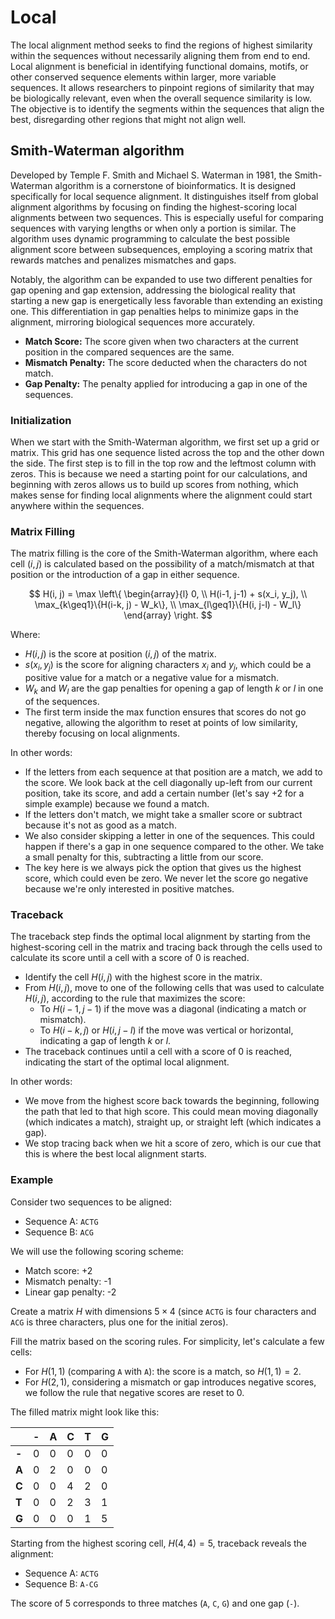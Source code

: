 # Local

The local alignment method seeks to find the regions of highest similarity within the sequences without necessarily aligning them from end to end.
Local alignment is beneficial in identifying functional domains, motifs, or other conserved sequence elements within larger, more variable sequences.
It allows researchers to pinpoint regions of similarity that may be biologically relevant, even when the overall sequence similarity is low.
The objective is to identify the segments within the sequences that align the best, disregarding other regions that might not align well.

## Smith-Waterman algorithm

Developed by Temple F. Smith and Michael S. Waterman in 1981, the Smith-Waterman algorithm is a cornerstone of bioinformatics.
It is designed specifically for local sequence alignment.
It distinguishes itself from global alignment algorithms by focusing on finding the highest-scoring local alignments between two sequences.
This is especially useful for comparing sequences with varying lengths or when only a portion is similar.
The algorithm uses dynamic programming to calculate the best possible alignment score between subsequences, employing a scoring matrix that rewards matches and penalizes mismatches and gaps.

Notably, the algorithm can be expanded to use two different penalties for gap opening and gap extension, addressing the biological reality that starting a new gap is energetically less favorable than extending an existing one.
This differentiation in gap penalties helps to minimize gaps in the alignment, mirroring biological sequences more accurately.

-   **Match Score:** The score given when two characters at the current position in the compared sequences are the same.
-   **Mismatch Penalty:** The score deducted when the characters do not match.
-   **Gap Penalty:** The penalty applied for introducing a gap in one of the sequences.

### Initialization

When we start with the Smith-Waterman algorithm, we first set up a grid or matrix.
This grid has one sequence listed across the top and the other down the side.
The first step is to fill in the top row and the leftmost column with zeros.
This is because we need a starting point for our calculations, and beginning with zeros allows us to build up scores from nothing, which makes sense for finding local alignments where the alignment could start anywhere within the sequences.

### Matrix Filling

The matrix filling is the core of the Smith-Waterman algorithm, where each cell $(i, j)$ is calculated based on the possibility of a match/mismatch at that position or the introduction of a gap in either sequence.

$$
H(i, j) = \max \left\{ \begin{array}{l} 0, \\ H(i-1, j-1) + s(x_i, y_j), \\ \max_{k\geq1}\{H(i-k, j) - W_k\}, \\ \max_{l\geq1}\{H(i, j-l) - W_l\} \end{array} \right.
$$

Where:

-   $H(i, j)$ is the score at position $(i, j)$ of the matrix.
-   $s(x_i, y_j)$ is the score for aligning characters $x_i$ and $y_j$, which could be a positive value for a match or a negative value for a mismatch.
-   $W_k$ and $W_l$ are the gap penalties for opening a gap of length $k$ or $l$ in one of the sequences.
-   The first term inside the max function ensures that scores do not go negative, allowing the algorithm to reset at points of low similarity, thereby focusing on local alignments.

In other words:

-   If the letters from each sequence at that position are a match, we add to the score. We look back at the cell diagonally up-left from our current position, take its score, and add a certain number (let's say +2 for a simple example) because we found a match.
-   If the letters don't match, we might take a smaller score or subtract because it's not as good as a match.
-   We also consider skipping a letter in one of the sequences. This could happen if there's a gap in one sequence compared to the other. We take a small penalty for this, subtracting a little from our score.
-   The key here is we always pick the option that gives us the highest score, which could even be zero. We never let the score go negative because we're only interested in positive matches.

### Traceback

The traceback step finds the optimal local alignment by starting from the highest-scoring cell in the matrix and tracing back through the cells used to calculate its score until a cell with a score of 0 is reached.

-   Identify the cell $H(i, j)$ with the highest score in the matrix.
-   From $H(i, j)$, move to one of the following cells that was used to calculate $H(i, j)$, according to the rule that maximizes the score:
    -   To $H(i-1, j-1)$ if the move was a diagonal (indicating a match or mismatch).
    -   To $H(i-k, j)$ or $H(i, j-l)$ if the move was vertical or horizontal, indicating a gap of length $k$ or $l$.
-   The traceback continues until a cell with a score of 0 is reached, indicating the start of the optimal local alignment.

In other words:

-   We move from the highest score back towards the beginning, following the path that led to that high score. This could mean moving diagonally (which indicates a match), straight up, or straight left (which indicates a gap).
-   We stop tracing back when we hit a score of zero, which is our cue that this is where the best local alignment starts.

### Example

Consider two sequences to be aligned:

-   Sequence A: `ACTG`
-   Sequence B: `ACG`

We will use the following scoring scheme:

-   Match score: +2
-   Mismatch penalty: -1
-   Linear gap penalty: -2

Create a matrix $H$ with dimensions $5 \times 4$ (since `ACTG` is four characters and `ACG` is three characters, plus one for the initial zeros).

Fill the matrix based on the scoring rules. For simplicity, let's calculate a few cells:

-   For $H(1,1)$ (comparing `A` with `A`): the score is a match, so $H(1,1) = 2$.
-   For $H(2,1)$, considering a mismatch or gap introduces negative scores, we follow the rule that negative scores are reset to 0.

The filled matrix might look like this:

|     | - | A | C | T | G |
|-----|---|---|---|---|---|
| **-** | 0 | 0 | 0 | 0 | 0 |
| **A** | 0 | 2 | 0 | 0 | 0 |
| **C** | 0 | 0 | 4 | 2 | 0 |
| **T** | 0 | 0 | 2 | 3 | 1 |
| **G** | 0 | 0 | 0 | 1 | 5 |

Starting from the highest scoring cell, $H(4,4) = 5$, traceback reveals the alignment:

-   Sequence A: `ACTG`
-   Sequence B: `A-CG`

The score of 5 corresponds to three matches (`A`, `C`, `G`) and one gap (`-`).
